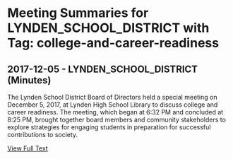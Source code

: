 # Meeting Summaries for LYNDEN_SCHOOL_DISTRICT with Tag: college-and-career-readiness

## 2017-12-05 - LYNDEN_SCHOOL_DISTRICT (Minutes)

The Lynden School District Board of Directors held a special meeting on December 5, 2017, at Lynden High School Library to discuss college and career readiness.  The meeting, which began at 6:32 PM and concluded at 8:25 PM, brought together board members and community stakeholders to explore strategies for engaging students in preparation for successful contributions to society.

[View Full Text](https://raw.githubusercontent.com/civiclensllc/WashingtonStateSchoolBoardExplorer/refs/heads/main/data/countries/usa/states/wa/counties/whatcom/school_boards/lynden_school_district/2017/2017-12-05-minutes.txt)

